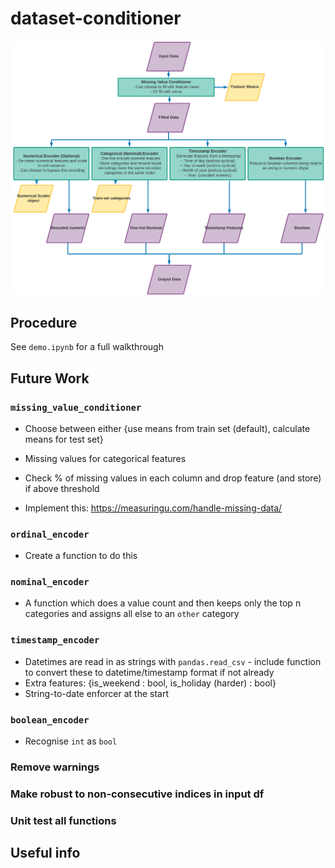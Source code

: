 # dataset-conditioner

![`fit_transform` flow](pictures/readme_flow.png)

## Procedure

See `demo.ipynb` for a full walkthrough

## Future Work

### `missing_value_conditioner`
- Choose between either {use means from train set (default), calculate means for test set}
- Missing values for categorical features
- Check % of missing values in each column and drop feature (and store) if above threshold

- Implement this: https://measuringu.com/handle-missing-data/

### `ordinal_encoder`
- Create a function to do this

### `nominal_encoder`
- A function which does a value count and then keeps only the top n categories and assigns all else to an `other` category

### `timestamp_encoder`
- Datetimes are read in as strings with `pandas.read_csv` - include function to convert these to datetime/timestamp format if not already
- Extra features: {is_weekend : bool, is_holiday (harder) : bool}
- String-to-date enforcer at the start

### `boolean_encoder`
- Recognise `int` as `bool`

### Remove warnings

### Make robust to non-consecutive indices in input df

### Unit test all functions

## Useful info
